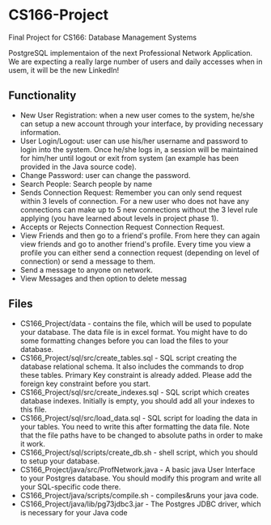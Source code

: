 # CS166-Project

Final Project for CS166: Database Management Systems

 

PostgreSQL implementaion of the next Professional Network Application. We are expecting a really
large number of users and daily accesses when in usem, it will be the new LinkedIn!


## Functionality 
- New User Registration: when a new user comes to the system, he/she can setup a new account
through your interface, by providing necessary information.
- User Login/Logout: user can use his/her username and password to login into the system. Once
he/she logs in, a session will be maintained for him/her until logout or exit from system (an example
has been provided in the Java source code).
- Change Password: user can change the password.
- Search People: Search people by name
- Sends Connection Request: Remember you can only send request within 3 levels of connection.
For a new user who does not have any connections can make up to 5 new connections without the
3 level rule applying (you have learned about levels in project phase 1).
- Accepts or Rejects Connection Request Connection Request.
- View Friends and then go to a friend's profile. From here they can again view friends and go to
another friend's profile. Every time you view a profile you can either send a connection request
(depending on level of connection) or send a message to them.
- Send a message to anyone on network.
- View Messages and then option to delete messag

## Files 
- CS166_Project/data - contains the file, which will be used to populate your database. The data
file is in excel format. You might have to do some formatting changes before you can load the files
to your database.
- CS166_Project/sql/src/create_tables.sql - SQL script creating the database relational schema. It
also includes the commands to drop these tables. Primary Key constraint is already added. Please
add the foreign key constraint before you start.
- CS166_Project/sql/src/create_indexes.sql - SQL script which creates database indexes. Initially
is empty, you should add all your indexes to this file.
- CS166_Project/sql/src/load_data.sql - SQL script for loading the data in your tables. You need to
write this after formatting the data file. Note that the file paths have to be changed to absolute paths
in order to make it work.
- CS166_Project/sql/scripts/create_db.sh - shell script, which you should to setup your database.
- CS166_Project/java/src/ProfNetwork.java - A basic java User Interface to your Postgres database.
You should modify this program and write all your SQL-specific code there.
- CS166_Project/java/scripts/compile.sh - compiles&runs your java code.
- CS166_Project/java/lib/pg73jdbc3.jar - The Postgres JDBC driver, which is necessary for your
Java code
